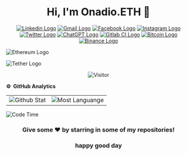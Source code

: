 <p><h1 align="center">Hi, I'm Onadio.ETH 👋</h1></p>
<p align="center">  
<a href="https://www.linkedin.com/in/dannie/" target="_blank"><img src="https://img.shields.io/badge/LinkedIn-0077B5?style=for-the-badge&logo=linkedin&logoColor=white" alt="Linkedin Logo"></a>
<a href="mailto:cryptomoon355@gmail.com" target="_blank"><img src="https://img.shields.io/badge/Gmail-D14836?style=for-the-badge&logo=gmail&logoColor=white" alt="Gmail Logo"></a>
<a href="https://www.facebook.com/dannie/" target="_blank"><img src="https://img.shields.io/badge/Facebook-1877F2?style=for-the-badge&logo=facebook&logoColor=white" alt="Facebook Logo"></a>
<a href="https://www.instagram.com/Dannie_myname/" target="_blank"><img src="https://img.shields.io/badge/Instagram-E4405F?style=for-the-badge&logo=instagram&logoColor=white" alt="Instagram Logo"></a>
<a href="https://twitter.com/mikhamoon12" target="_blank"><img src="https://img.shields.io/badge/Twitter-1DA1F2?style=for-the-badge&logo=twitter&logoColor=white" alt="Twitter Logo"></a>
<a href=![ChatGPT]><img src="https://img.shields.io/badge/chatGPT-74aa9c?style=for-the-badge&logo=openai&logoColor=white" alt="ChatGPT Logo"></a>
<a href=![GitLab CI]><img src="https://img.shields.io/badge/gitlab%20CI-%23181717.svg?style=for-the-badge&logo=gitlab&logoColor=white" alt="Gitlab CI Logo"></a>
<a href=![Bitcoin]><img src="https://img.shields.io/badge/Bitcoin-000?style=for-the-badge&logo=bitcoin&logoColor=white" alt="Bitcoin Logo"></a>
<a href=![Binance]><img src="https://img.shields.io/badge/Binance-FCD535?style=for-the-badge&logo=binance&logoColor=white" alt="Binance Logo"></a>
</p>
<p href=![Ethereum]><img src="https://img.shields.io/badge/Ethereum-3C3C3D?style=for-the-badge&logo=Ethereum&logoColor=white" alt="Ethereum Logo"></p>  
<p href=![Tether]><img src="https://img.shields.io/badge/tether-168363?style=for-the-badge&logo=tether&logoColor=white" alt="Tether Logo"></p>  
<p align="center"><img src="https://komarev.com/ghpvc/?username=cryptomoon89&label=Profile%20Visits&color=blue&style=plastic%22%20alt=%cryptomoon89" alt="Visitor"></p>

**⚙️ &nbsp;GitHub Analytics**
<table style="width: 100%">
<tr>
<td><img src="https://github-readme-stats.vercel.app/api?username=cryptomoon89&show_icons=true&theme=dark&locale=en&hide_border=true" alt="Github Stat"></td>
<td><img src="https://github-readme-stats.vercel.app/api/top-langs/?username=cryptomoon89&theme=dark&hide_border=true&layout=compact" alt="Most Languange"></td>
</tr>
</table>

![Code Time](http://img.shields.io/badge/Code%20Time-0%20secs-blue)

<div align="center">

### Give some ❤️ by starring in some of my repositories! 
### happy good day

</div>

